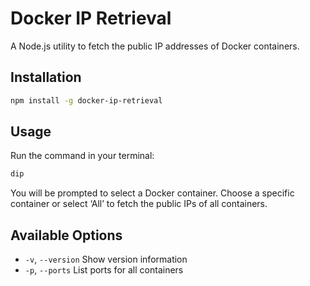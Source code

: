 # Docker IP Retrieval

A Node.js utility to fetch the public IP addresses of Docker containers. 

## Installation

```bash
npm install -g docker-ip-retrieval
```

## Usage
Run the command in your terminal:
```bash
dip
```
You will be prompted to select a Docker container. Choose a specific container or select ‘All’ to fetch the public IPs of all containers.

## Available Options
- `-v`, `--version`    Show version information
- `-p`, `--ports`      List ports for all containers
